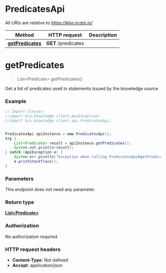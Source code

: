 # PredicatesApi

All URIs are relative to *https://kba.ncats.io/*

Method | HTTP request | Description
------------- | ------------- | -------------
[**getPredicates**](PredicatesApi.md#getPredicates) | **GET** /predicates | 


<a name="getPredicates"></a>
# **getPredicates**
> List&lt;Predicate&gt; getPredicates()



Get a list of predicates used in statements issued by the knowledge source 

### Example
```java
// Import classes:
//import bio.knowledge.client.ApiException;
//import bio.knowledge.client.api.PredicatesApi;


PredicatesApi apiInstance = new PredicatesApi();
try {
    List<Predicate> result = apiInstance.getPredicates();
    System.out.println(result);
} catch (ApiException e) {
    System.err.println("Exception when calling PredicatesApi#getPredicates");
    e.printStackTrace();
}
```

### Parameters
This endpoint does not need any parameter.

### Return type

[**List&lt;Predicate&gt;**](Predicate.md)

### Authorization

No authorization required

### HTTP request headers

 - **Content-Type**: Not defined
 - **Accept**: application/json

